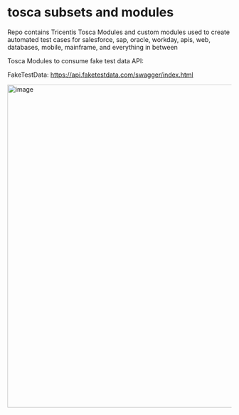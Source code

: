 # tosca subsets and modules
Repo contains Tricentis Tosca Modules and custom modules used to create automated test cases for salesforce, sap, oracle, workday, apis, web, databases, mobile, mainframe, and everything in between

Tosca Modules to consume fake test data API: 

FakeTestData:
https://api.faketestdata.com/swagger/index.html

<img width="727" alt="image" src="https://github.com/fillegar/tosca-subsets/assets/7968004/4658508b-9506-4d0a-b0de-6ee0f9180ab6">

